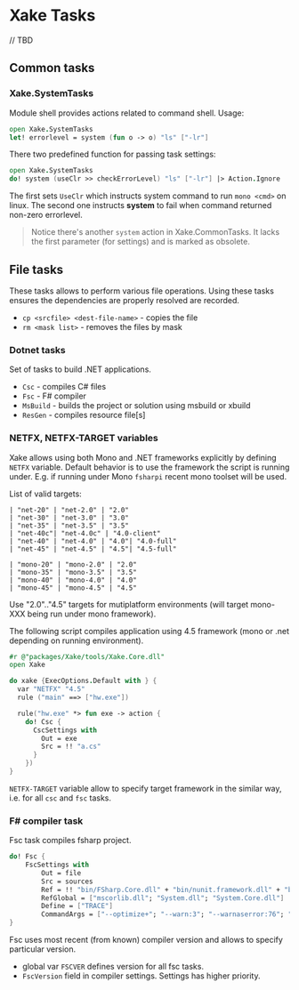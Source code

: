 # Xake Tasks

// TBD

## Common tasks

### Xake.SystemTasks

Module shell provides actions related to command shell.
Usage:

```fsharp
open Xake.SystemTasks
let! errorlevel = system (fun o -> o) "ls" ["-lr"]
```

There two predefined function for passing task settings:

```fsharp
open Xake.SystemTasks
do! system (useClr >> checkErrorLevel) "ls" ["-lr"] |> Action.Ignore
```

The first sets `UseClr` which instructs system command to run `mono <cmd>` on linux. The second one instructs **system** to fail when command returned non-zero errorlevel.

> Notice there's another `system` action in Xake.CommonTasks. It lacks the first parameter (for settings) and is marked as obsolete.

## File tasks

These tasks allows to perform various file operations. Using these tasks ensures the dependencies are properly resolved are recorded.

* `cp <srcfile> <dest-file-name>` - copies the file
* `rm <mask list>` - removes the files by mask

### Dotnet tasks

Set of tasks to build .NET applications.

* `Csc` - compiles C# files
* `Fsc` - F# compiler
* `MsBuild` - builds the project or solution using msbuild or xbuild
* `ResGen` - compiles resource file[s]

### NETFX, NETFX-TARGET variables

Xake allows using both Mono and .NET frameworks explicitly by defining `NETFX` variable.
Default behavior is to use the framework the script is running under. E.g. if running under Mono `fsharpi` recent mono toolset will be used.

List of valid targets:

    | "net-20" | "net-2.0" | "2.0"
    | "net-30" | "net-3.0" | "3.0"
    | "net-35" | "net-3.5" | "3.5"
    | "net-40c"| "net-4.0c" | "4.0-client"
    | "net-40" | "net-4.0" | "4.0"| "4.0-full"
    | "net-45" | "net-4.5" | "4.5"| "4.5-full"

    | "mono-20" | "mono-2.0" | "2.0"
    | "mono-35" | "mono-3.5" | "3.5"
    | "mono-40" | "mono-4.0" | "4.0"
    | "mono-45" | "mono-4.5" | "4.5"

Use "2.0".."4.5" targets for mutiplatform environments (will target mono-XXX being run under mono framework).

The following script compiles application using 4.5 framework (mono or .net depending on running environment).

```fsharp
#r @"packages/Xake/tools/Xake.Core.dll"
open Xake

do xake {ExecOptions.Default with } {
  var "NETFX" "4.5"
  rule ("main" ==> ["hw.exe"])

  rule("hw.exe" *> fun exe -> action {
    do! Csc {
      CscSettings with
        Out = exe
        Src = !! "a.cs"
      }
    })
}
```

`NETFX-TARGET` variable allow to specify target framework in the similar way, i.e. for all `csc` and `fsc` tasks.

### F# compiler task

Fsc task compiles fsharp project.

```fsharp
do! Fsc {
    FscSettings with
        Out = file
        Src = sources
        Ref = !! "bin/FSharp.Core.dll" + "bin/nunit.framework.dll" + "bin/Xake.Core.dll"
        RefGlobal = ["mscorlib.dll"; "System.dll"; "System.Core.dll"]
        Define = ["TRACE"]
        CommandArgs = ["--optimize+"; "--warn:3"; "--warnaserror:76"; "--utf8output"]
}
```

Fsc uses most recent (from known) compiler version and allows to specify particular version.

* global var `FSCVER` defines version for all fsc tasks.
* `FscVersion` field in compiler settings. Settings has higher priority.
